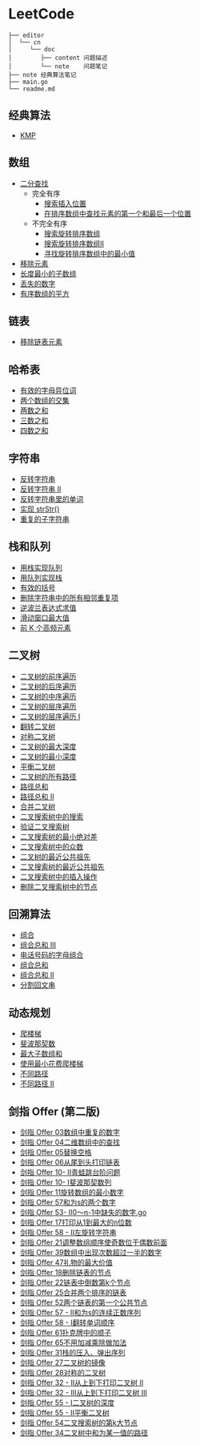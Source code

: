 # LeetCode

```text
├── editor
│  └── cn
│     └── doc
│        ├── content 问题描述
│        └── note    问题笔记
├── note 经典算法笔记
├── main.go
└── readme.md
```

## 经典算法

* [KMP](note/KMP.MD)

## 数组

* [二分查找](editor/cn/704二分查找.go)
    * 完全有序
        * [搜索插入位置](editor/cn/35搜索插入位置.go)
        * [在排序数组中查找元素的第一个和最后一个位置](editor/cn/34在排序数组中查找元素的第一个和最后一个位置.go)
    * 不完全有序
        * [搜索旋转排序数组](editor/cn/33搜索旋转排序数组.go)
        * [搜索旋转排序数组II](editor/cn/81搜索旋转排序数组%20II.go)
        * [寻找旋转排序数组中的最小值](editor/cn/153寻找旋转排序数组中的最小值.go)
* [移除元素](editor/cn/27移除元素.go)
* [长度最小的子数组](editor/cn/209长度最小的子数组.go)
* [丢失的数字](editor/cn/268丢失的数字.go)
* [有序数组的平方](editor/cn/977有序数组的平方.go)

## 链表

* [移除链表元素](editor/cn/203移除链表元素.go)

## 哈希表

* [有效的字母异位词](editor/cn/242有效的字母异位词.go)
* [两个数组的交集](editor/cn/349两个数组的交集.go)
* [两数之和](editor/cn/1两数之和.go)
* [三数之和](editor/cn/15三数之和.go)
* [四数之和](editor/cn/18四数之和.go)

## 字符串

* [反转字符串](editor/cn/344反转字符串.go)
* [反转字符串 II](editor/cn/541反转字符串%20II.go)
* [反转字符串里的单词](editor/cn/151翻转字符串里的单词.go)
* [实现 strStr()](editor/cn/28实现%20strStr().go)
* [重复的子字符串](editor/cn/459重复的子字符串.go)

## 栈和队列

* [用栈实现队列](editor/cn/232用栈实现队列.go)
* [用队列实现栈](editor/cn/225用队列实现栈.go)
* [有效的括号](editor/cn/20有效的括号.go)
* [删除字符串中的所有相邻重复项](editor/cn/1047删除字符串中的所有相邻重复项.go)
* [逆波兰表达式求值](editor/cn/150逆波兰表达式求值.go)
* [滑动窗口最大值](editor/cn/239滑动窗口最大值.go)
* [前 K 个高频元素](editor/cn/347前%20K%20个高频元素.go)

## 二叉树

* [二叉树的前序遍历](editor/cn/144二叉树的前序遍历.go)
* [二叉树的后序遍历](editor/cn/145二叉树的后序遍历.go)
* [二叉树的中序遍历](editor/cn/94二叉树的中序遍历.go)
* [二叉树的层序遍历](editor/cn/102二叉树的层序遍历.go)
* [二叉树的层序遍历 I](editor/cn/107二叉树的层序遍历%20II.go)
* [翻转二叉树](editor/cn/226翻转二叉树.go)
* [对称二叉树](editor/cn/101对称二叉树.go)
* [二叉树的最大深度](editor/cn/104二叉树的最大深度.go)
* [二叉树的最小深度](editor/cn/111二叉树的最小深度.go)
* [平衡二叉树](editor/cn/110平衡二叉树.go)
* [二叉树的所有路径](editor/cn/257二叉树的所有路径.go)
* [路径总和](editor/cn/112路径总和.go)
* [路径总和 II](editor/cn/113路径总和%20II.go)
* [合并二叉树](editor/cn/617合并二叉树.go)
* [二叉搜索树中的搜索](editor/cn/700二叉搜索树中的搜索.go)
* [验证二叉搜索树](editor/cn/98验证二叉搜索树.go)
* [二叉搜索树的最小绝对差](editor/cn/530二叉搜索树的最小绝对差.go)
* [二叉搜索树中的众数](editor/cn/501二叉搜索树中的众数.go)
* [二叉树的最近公共祖先](editor/cn/236二叉树的最近公共祖先.go)
* [二叉搜索树的最近公共祖先](editor/cn/235二叉搜索树的最近公共祖先.go)
* [二叉搜索树中的插入操作](editor/cn/701二叉搜索树中的插入操作.go)
* [删除二叉搜索树中的节点](editor/cn/450删除二叉搜索树中的节点.go)

## 回溯算法

* [组合](editor/cn/77组合.go)
* [组合总和 III](editor/cn/216组合总和%20III.go)
* [电话号码的字母组合](editor/cn/17电话号码的字母组合.go)
* [组合总和](editor/cn/39组合总和.go)
* [组合总和 II](editor/cn/40组合总和%20II.go)
* [分割回文串](editor/cn/131分割回文串.go)

## 动态规划

* [爬楼梯](editor/cn/70爬楼梯.go)
* [斐波那契数](editor/cn/509斐波那契数.go)
* [最大子数组和](editor/cn/53最大子数组和.go)
* [使用最小花费爬楼梯](editor/cn/746使用最小花费爬楼梯.go)
* [不同路径](editor/cn/62不同路径.go)
* [不同路径 II](editor/cn/63不同路径%20II.go)

## 剑指 Offer (第二版)

* [剑指 Offer 03数组中重复的数字](editor/cn/剑指%20Offer%2003数组中重复的数字.go)
* [剑指 Offer 04二维数组中的查找](editor/cn/剑指%20Offer%2004二维数组中的查找.go)
* [剑指 Offer 05替换空格](editor/cn/剑指%20Offer%2005替换空格.go)
* [剑指 Offer 06从尾到头打印链表](editor/cn/剑指%20Offer%2006从尾到头打印链表.go)
* [剑指 Offer 10- II青蛙跳台阶问题](editor/cn/剑指%20Offer%2010-%20II青蛙跳台阶问题.go)
* [剑指 Offer 10- I斐波那契数列](editor/cn/剑指%20Offer%2010-%20I斐波那契数列.go)
* [剑指 Offer 11旋转数组的最小数字](editor/cn/剑指%20Offer%2011旋转数组的最小数字.go)
* [剑指 Offer 57和为s的两个数字](editor/cn/剑指%20Offer%2057和为s的两个数字.go)
* [剑指 Offer 53- II0～n-1中缺失的数字.go](editor/cn/剑指%20Offer%2053%20-%20II0～n-1中缺失的数字.go)
* [剑指 Offer 17打印从1到最大的n位数](editor/cn/剑指%20Offer%2017打印从1到最大的n位数.go)
* [剑指 Offer 58 - II左旋转字符串](editor/cn/剑指%20Offer%2058%20-%20II左旋转字符串.go)
* [剑指 Offer 21调整数组顺序使奇数位于偶数前面](editor/cn/剑指%20Offer%2021调整数组顺序使奇数位于偶数前面.go)
* [剑指 Offer 39数组中出现次数超过一半的数字](editor/cn/剑指%20Offer%2039数组中出现次数超过一半的数字.go)
* [剑指 Offer 47礼物的最大价值](editor/cn/剑指%20Offer%2047礼物的最大价值.go)
* [剑指 Offer 18删除链表的节点](editor/cn/剑指%20Offer%2018删除链表的节点.go)
* [剑指 Offer 22链表中倒数第k个节点](editor/cn/剑指%20Offer%2022链表中倒数第k个节点.go)
* [剑指 Offer 25合并两个排序的链表](editor/cn/剑指%20Offer%2025合并两个排序的链表.go)
* [剑指 Offer 52两个链表的第一个公共节点](editor/cn/剑指%20Offer%2052两个链表的第一个公共节点.go)
* [剑指 Offer 57 - II和为s的连续正数序列](editor/cn/剑指%20Offer%2057%20-%20II和为s的连续正数序列.go)
* [剑指 Offer 58 - I翻转单词顺序](editor/cn/剑指%20Offer%2058%20-%20I翻转单词顺序.go)
* [剑指 Offer 61扑克牌中的顺子](editor/cn/剑指%20Offer%2061扑克牌中的顺子.go)
* [剑指 Offer 65不用加减乘除做加法](editor/cn/剑指%20Offer%2065不用加减乘除做加法.go)
* [剑指 Offer 31栈的压入、弹出序列](editor/cn/剑指%20Offer%2031栈的压入、弹出序列.go)
* [剑指 Offer 27二叉树的镜像](editor/cn/剑指%20Offer%2027二叉树的镜像.go)
* [剑指 Offer 28对称的二叉树](editor/cn/剑指%20Offer%2028对称的二叉树.go)
* [剑指 Offer 32 - II从上到下打印二叉树 II](editor/cn/剑指%20Offer%2032%20-%20II从上到下打印二叉树%20II.go)
* [剑指 Offer 32 - III从上到下打印二叉树 III](editor/cn/剑指%20Offer%2032%20-%20III从上到下打印二叉树%20III.go)
* [剑指 Offer 55 - I二叉树的深度](editor/cn/剑指%20Offer%2055%20-%20I二叉树的深度.go)
* [剑指 Offer 55 - II平衡二叉树](editor/cn/剑指%20Offer%2055%20-%20II平衡二叉树.go)
* [剑指 Offer 54二叉搜索树的第k大节点](editor/cn/剑指%20Offer%2054二叉搜索树的第k大节点.go)
* [剑指 Offer 34二叉树中和为某一值的路径](editor/cn/剑指%20Offer%2034二叉树中和为某一值的路径.go)